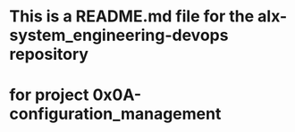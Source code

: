 # This is a README.md file for the alx-system_engineering-devops repository
# for project 0x0A-configuration_management
``````